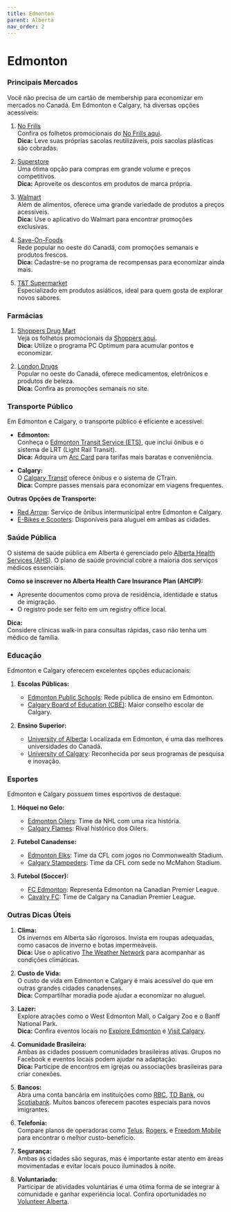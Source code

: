 ```yaml
---
title: Edmonton
parent: Alberta
nav_order: 2
---
```


# Edmonton

### Principais Mercados

Você não precisa de um cartão de membership para economizar em mercados no Canadá. Em Edmonton e Calgary, há diversas opções acessíveis:

1. [No Frills](https://www.nofrills.ca)  
    Confira os folhetos promocionais do [No Frills aqui](https://flyers.smartcanucks.ca/no-frills-canada).  
    **Dica:** Leve suas próprias sacolas reutilizáveis, pois sacolas plásticas são cobradas.

2. [Superstore](https://www.realcanadiansuperstore.ca)  
    Uma ótima opção para compras em grande volume e preços competitivos.  
    **Dica:** Aproveite os descontos em produtos de marca própria.

3. [Walmart](https://www.walmart.ca)  
    Além de alimentos, oferece uma grande variedade de produtos a preços acessíveis.  
    **Dica:** Use o aplicativo do Walmart para encontrar promoções exclusivas.

4. [Save-On-Foods](https://www.saveonfoods.com)  
    Rede popular no oeste do Canadá, com promoções semanais e produtos frescos.  
    **Dica:** Cadastre-se no programa de recompensas para economizar ainda mais.

5. [T&T Supermarket](https://www.tntsupermarket.com)  
    Especializado em produtos asiáticos, ideal para quem gosta de explorar novos sabores.

### Farmácias

1. [Shoppers Drug Mart](https://www1.shoppersdrugmart.ca/)  
    Veja os folhetos promocionais da [Shoppers aqui](https://flyers.smartcanucks.ca/shoppers-drug-mart-canada).  
    **Dica:** Utilize o programa PC Optimum para acumular pontos e economizar.

2. [London Drugs](https://www.londondrugs.com)  
    Popular no oeste do Canadá, oferece medicamentos, eletrônicos e produtos de beleza.  
    **Dica:** Confira as promoções semanais no site.

### Transporte Público

Em Edmonton e Calgary, o transporte público é eficiente e acessível:

- **Edmonton:**  
  Conheça o [Edmonton Transit Service (ETS)](https://www.edmonton.ca/ets), que inclui ônibus e o sistema de LRT (Light Rail Transit).  
  **Dica:** Adquira um [Arc Card](https://www.edmonton.ca/arc) para tarifas mais baratas e conveniência.

- **Calgary:**  
  O [Calgary Transit](https://www.calgarytransit.com) oferece ônibus e o sistema de CTrain.  
  **Dica:** Compre passes mensais para economizar em viagens frequentes.

**Outras Opções de Transporte:**  
- [Red Arrow](https://www.redarrow.ca): Serviço de ônibus intermunicipal entre Edmonton e Calgary.  
- [E-Bikes e Scooters](https://www.edmonton.ca/transportation/electric-scooters): Disponíveis para aluguel em ambas as cidades.

### Saúde Pública

O sistema de saúde pública em Alberta é gerenciado pelo [Alberta Health Services (AHS)](https://www.albertahealthservices.ca). O plano de saúde provincial cobre a maioria dos serviços médicos essenciais.

**Como se inscrever no Alberta Health Care Insurance Plan (AHCIP):**  
- Apresente documentos como prova de residência, identidade e status de imigração.  
- O registro pode ser feito em um registry office local.

**Dica:**  
Considere clínicas walk-in para consultas rápidas, caso não tenha um médico de família.

### Educação

Edmonton e Calgary oferecem excelentes opções educacionais:

1. **Escolas Públicas:**  
    - [Edmonton Public Schools](https://www.epsb.ca): Rede pública de ensino em Edmonton.  
    - [Calgary Board of Education (CBE)](https://www.cbe.ab.ca): Maior conselho escolar de Calgary.

2. **Ensino Superior:**  
    - [University of Alberta](https://www.ualberta.ca): Localizada em Edmonton, é uma das melhores universidades do Canadá.  
    - [University of Calgary](https://www.ucalgary.ca): Reconhecida por seus programas de pesquisa e inovação.

### Esportes

Edmonton e Calgary possuem times esportivos de destaque:

1. **Hóquei no Gelo:**  
    - [Edmonton Oilers](https://www.nhl.com/oilers): Time da NHL com uma rica história.  
    - [Calgary Flames](https://www.nhl.com/flames): Rival histórico dos Oilers.

2. **Futebol Canadense:**  
    - [Edmonton Elks](https://www.goelks.com): Time da CFL com jogos no Commonwealth Stadium.  
    - [Calgary Stampeders](https://www.stampeders.com): Time da CFL com sede no McMahon Stadium.

3. **Futebol (Soccer):**  
    - [FC Edmonton](https://fcedmonton.canpl.ca): Representa Edmonton na Canadian Premier League.  
    - [Cavalry FC](https://cavalryfc.canpl.ca): Time de Calgary na Canadian Premier League.

### Outras Dicas Úteis

1. **Clima:**  
    Os invernos em Alberta são rigorosos. Invista em roupas adequadas, como casacos de inverno e botas impermeáveis.  
    **Dica:** Use o aplicativo [The Weather Network](https://www.theweathernetwork.com) para acompanhar as condições climáticas.

2. **Custo de Vida:**  
    O custo de vida em Edmonton e Calgary é mais acessível do que em outras grandes cidades canadenses.  
    **Dica:** Compartilhar moradia pode ajudar a economizar no aluguel.

3. **Lazer:**  
    Explore atrações como o West Edmonton Mall, o Calgary Zoo e o Banff National Park.  
    **Dica:** Confira eventos locais no [Explore Edmonton](https://exploreedmonton.com) e [Visit Calgary](https://www.visitcalgary.com).

4. **Comunidade Brasileira:**  
    Ambas as cidades possuem comunidades brasileiras ativas. Grupos no Facebook e eventos locais podem ajudar na adaptação.  
    **Dica:** Participe de encontros em igrejas ou associações brasileiras para criar conexões.

5. **Bancos:**  
    Abra uma conta bancária em instituições como [RBC](https://www.rbc.com), [TD Bank](https://www.td.com), ou [Scotiabank](https://www.scotiabank.com). Muitos bancos oferecem pacotes especiais para novos imigrantes.

6. **Telefonia:**  
    Compare planos de operadoras como [Telus](https://www.telus.com), [Rogers](https://www.rogers.com), e [Freedom Mobile](https://www.freedommobile.ca) para encontrar o melhor custo-benefício.

7. **Segurança:**  
    Ambas as cidades são seguras, mas é importante estar atento em áreas movimentadas e evitar locais pouco iluminados à noite.

8. **Voluntariado:**  
    Participar de atividades voluntárias é uma ótima forma de se integrar à comunidade e ganhar experiência local. Confira oportunidades no [Volunteer Alberta](https://volunteeralberta.ab.ca).
